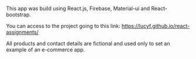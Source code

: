 This app was build using React.js, Firebase, Material-ui and React-bootstrap. 

You can access to the project going to this link:  https://lucyf.github.io/react-assignments/

All products and contact details are fictional and used only to set an example of an e-commerce app. 
